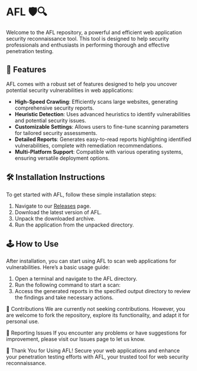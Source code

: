 # AFL 🛡️🔍

Welcome to the AFL repository, a powerful and efficient web application security reconnaissance tool. This tool is designed to help security professionals and enthusiasts in performing thorough and effective penetration testing.

## 🚀 Features

AFL comes with a robust set of features designed to help you uncover potential security vulnerabilities in web applications:

- **High-Speed Crawling**: Efficiently scans large websites, generating comprehensive security reports.
- **Heuristic Detection**: Uses advanced heuristics to identify vulnerabilities and potential security issues.
- **Customizable Settings**: Allows users to fine-tune scanning parameters for tailored security assessments.
- **Detailed Reports**: Generates easy-to-read reports highlighting identified vulnerabilities, complete with remediation recommendations.
- **Multi-Platform Support**: Compatible with various operating systems, ensuring versatile deployment options.

## 🛠️ Installation Instructions

To get started with AFL, follow these simple installation steps:

1. Navigate to our [Releases](../../releases) page.
2. Download the latest version of AFL.
3. Unpack the downloaded archive.
4. Run the application from the unpacked directory.

## 🕹️ How to Use

After installation, you can start using AFL to scan web applications for vulnerabilities. Here’s a basic usage guide:

1. Open a terminal and navigate to the AFL directory.
2. Run the following command to start a scan:
3. Access the generated reports in the specified output directory to review the findings and take necessary actions.

🛑 Contributions
We are currently not seeking contributions. However, you are welcome to fork the repository, explore its functionality, and adapt it for personal use.

🐞 Reporting Issues
If you encounter any problems or have suggestions for improvement, please visit our Issues page to let us know.

🌟 Thank You for Using AFL!
Secure your web applications and enhance your penetration testing efforts with AFL, your trusted tool for web security reconnaissance.
